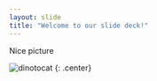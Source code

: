 ```yaml
---
layout: slide
title: "Welcome to our slide deck!"
---
```


Nice picture

![dinotocat](https://octodex.github.com/images/dinotocat.png)
{: .center}
